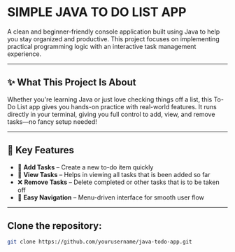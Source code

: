 # SIMPLE JAVA TO DO LIST APP

A clean and beginner-friendly console application built using Java to help you stay organized and productive. This project focuses on implementing practical programming logic with an interactive task management experience.

---

## ✨ What This Project Is About

Whether you're learning Java or just love checking things off a list, this To-Do List app gives you hands-on practice with real-world features. It runs directly in your terminal, giving you full control to add, view, and remove tasks—no fancy setup needed!

---

## 🎯 Key Features

- 📝 **Add Tasks** – Create a new to-do item quickly
- 👀 **View Tasks** – Helps in viewing all tasks that is been added so far
- ❌ **Remove Tasks** – Delete completed or other tasks that is to be taken off
- 🧭 **Easy Navigation** – Menu-driven interface for smooth user flow



---


## Clone the repository:
```bash
git clone https://github.com/yourusername/java-todo-app.git

